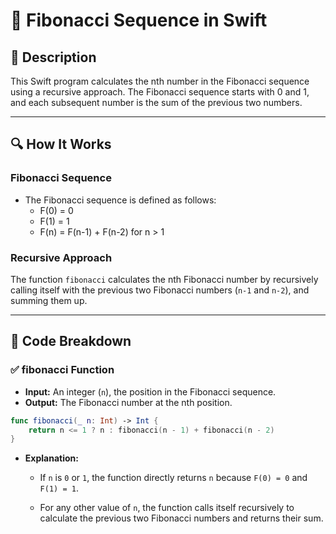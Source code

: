 # 📌 Fibonacci Sequence in Swift

## 🚀 Description
This Swift program calculates the nth number in the Fibonacci sequence using a recursive approach. The Fibonacci sequence starts with 0 and 1, and each subsequent number is the sum of the previous two numbers.

---

## 🔍 How It Works

### **Fibonacci Sequence**
- The Fibonacci sequence is defined as follows:
  - F(0) = 0
  - F(1) = 1
  - F(n) = F(n-1) + F(n-2) for n > 1

### **Recursive Approach**
The function `fibonacci` calculates the nth Fibonacci number by recursively calling itself with the previous two Fibonacci numbers (`n-1` and `n-2`), and summing them up.

---

## 📂 Code Breakdown

### ✅ **fibonacci Function**
- **Input:** An integer (`n`), the position in the Fibonacci sequence.
- **Output:** The Fibonacci number at the nth position.

```swift
func fibonacci(_ n: Int) -> Int {
    return n <= 1 ? n : fibonacci(n - 1) + fibonacci(n - 2)
}
```

- **Explanation:**

     - If `n` is `0` or `1`, the function directly returns `n` because `F(0) = 0` and `F(1) = 1`.

     - For any other value of `n`, the function calls itself recursively to calculate the previous two Fibonacci numbers and returns their sum.
